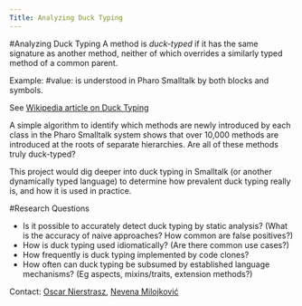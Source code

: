 ```yaml
---
Title: Analyzing Duck Typing
---
```

#Analyzing Duck Typing
A method is *duck-typed* if it has the same signature as another method, neither of which overrides a similarly typed method of a common parent.

Example: #value: is understood in Pharo Smalltalk by both blocks and symbols.

See [Wikipedia article on Duck Typing](http://en.wikipedia.org/wiki/Duck_typing)

A simple algorithm to identify which methods are newly introduced by each class in the Pharo Smalltalk system shows that over 10,000 methods are introduced at the roots of separate hierarchies. Are all of these methods truly duck-typed?

This project would dig deeper into duck typing in Smalltalk (or another dynamically typed language) to determine how prevalent duck typing really is, and how it is used in practice.

#Research Questions

-  Is it possible to accurately detect duck typing by static analysis? (What is the accuracy of naive approaches? How common are false positives?)
-  How is duck typing used idiomatically? (Are there common use cases?)
-  How frequently is duck typing implemented by code clones?
-  How often can duck typing be subsumed by established language mechanisms? (Eg aspects, mixins/traits, extension methods?)

Contact: [Oscar Nierstrasz](%base_url%/staff/oscar), [Nevena Milojković](%base_url%/staff/Milojkovic)
